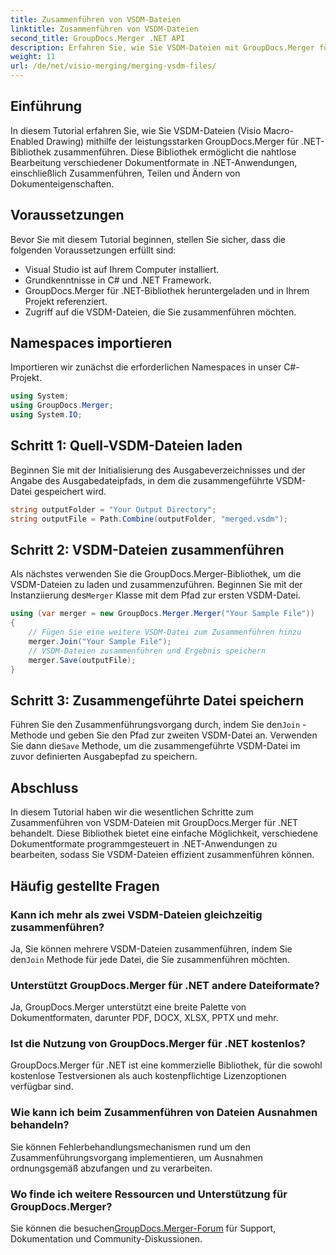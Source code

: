 ```yaml
---
title: Zusammenführen von VSDM-Dateien
linktitle: Zusammenführen von VSDM-Dateien
second_title: GroupDocs.Merger .NET API
description: Erfahren Sie, wie Sie VSDM-Dateien mit GroupDocs.Merger für .NET zusammenführen. Vereinfachen Sie Ihre Dokumentverwaltungsaufgaben mit dieser benutzerfreundlichen Bibliothek.
weight: 11
url: /de/net/visio-merging/merging-vsdm-files/
---
```

## Einführung
In diesem Tutorial erfahren Sie, wie Sie VSDM-Dateien (Visio Macro-Enabled Drawing) mithilfe der leistungsstarken GroupDocs.Merger für .NET-Bibliothek zusammenführen. Diese Bibliothek ermöglicht die nahtlose Bearbeitung verschiedener Dokumentformate in .NET-Anwendungen, einschließlich Zusammenführen, Teilen und Ändern von Dokumenteigenschaften.
## Voraussetzungen
Bevor Sie mit diesem Tutorial beginnen, stellen Sie sicher, dass die folgenden Voraussetzungen erfüllt sind:
- Visual Studio ist auf Ihrem Computer installiert.
- Grundkenntnisse in C# und .NET Framework.
- GroupDocs.Merger für .NET-Bibliothek heruntergeladen und in Ihrem Projekt referenziert.
- Zugriff auf die VSDM-Dateien, die Sie zusammenführen möchten.

## Namespaces importieren
Importieren wir zunächst die erforderlichen Namespaces in unser C#-Projekt.
```csharp
using System; 
using GroupDocs.Merger;
using System.IO;
```
## Schritt 1: Quell-VSDM-Dateien laden
Beginnen Sie mit der Initialisierung des Ausgabeverzeichnisses und der Angabe des Ausgabedateipfads, in dem die zusammengeführte VSDM-Datei gespeichert wird.
```csharp
string outputFolder = "Your Output Directory";
string outputFile = Path.Combine(outputFolder, "merged.vsdm");
```
## Schritt 2: VSDM-Dateien zusammenführen
 Als nächstes verwenden Sie die GroupDocs.Merger-Bibliothek, um die VSDM-Dateien zu laden und zusammenzuführen. Beginnen Sie mit der Instanziierung des`Merger` Klasse mit dem Pfad zur ersten VSDM-Datei.
```csharp
using (var merger = new GroupDocs.Merger.Merger("Your Sample File"))
{
    // Fügen Sie eine weitere VSDM-Datei zum Zusammenführen hinzu
    merger.Join("Your Sample File");
    // VSDM-Dateien zusammenführen und Ergebnis speichern
    merger.Save(outputFile);
}
```
## Schritt 3: Zusammengeführte Datei speichern
Führen Sie den Zusammenführungsvorgang durch, indem Sie den`Join` -Methode und geben Sie den Pfad zur zweiten VSDM-Datei an. Verwenden Sie dann die`Save` Methode, um die zusammengeführte VSDM-Datei im zuvor definierten Ausgabepfad zu speichern.

## Abschluss
In diesem Tutorial haben wir die wesentlichen Schritte zum Zusammenführen von VSDM-Dateien mit GroupDocs.Merger für .NET behandelt. Diese Bibliothek bietet eine einfache Möglichkeit, verschiedene Dokumentformate programmgesteuert in .NET-Anwendungen zu bearbeiten, sodass Sie VSDM-Dateien effizient zusammenführen können.

## Häufig gestellte Fragen
### Kann ich mehr als zwei VSDM-Dateien gleichzeitig zusammenführen?
 Ja, Sie können mehrere VSDM-Dateien zusammenführen, indem Sie den`Join` Methode für jede Datei, die Sie zusammenführen möchten.
### Unterstützt GroupDocs.Merger für .NET andere Dateiformate?
Ja, GroupDocs.Merger unterstützt eine breite Palette von Dokumentformaten, darunter PDF, DOCX, XLSX, PPTX und mehr.
### Ist die Nutzung von GroupDocs.Merger für .NET kostenlos?
GroupDocs.Merger für .NET ist eine kommerzielle Bibliothek, für die sowohl kostenlose Testversionen als auch kostenpflichtige Lizenzoptionen verfügbar sind.
### Wie kann ich beim Zusammenführen von Dateien Ausnahmen behandeln?
Sie können Fehlerbehandlungsmechanismen rund um den Zusammenführungsvorgang implementieren, um Ausnahmen ordnungsgemäß abzufangen und zu verarbeiten.
### Wo finde ich weitere Ressourcen und Unterstützung für GroupDocs.Merger?
 Sie können die besuchen[GroupDocs.Merger-Forum](https://forum.groupdocs.com/c/merger/32) für Support, Dokumentation und Community-Diskussionen.